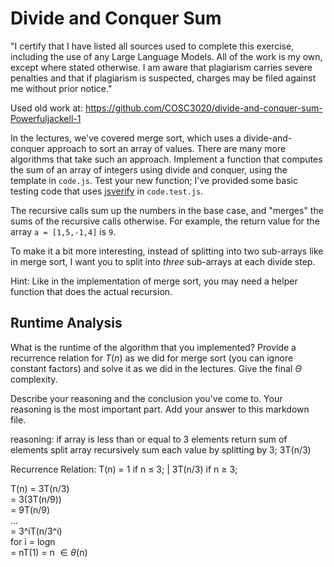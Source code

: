 # Divide and Conquer Sum

"I certify that I have listed all sources used to complete this exercise, including the use of any Large Language Models. All of the work is my own, except where stated otherwise. I am aware that plagiarism carries severe penalties and that if plagiarism is suspected, charges may be filed against me without prior notice." 

Used old work at: https://github.com/COSC3020/divide-and-conquer-sum-Powerfuljackell-1

In the lectures, we've covered merge sort, which uses a divide-and-conquer
approach to sort an array of values. There are many more algorithms that take
such an approach. Implement a function that computes the sum of an array of
integers using divide and conquer, using the template in `code.js`. Test your
new function; I've provided some basic testing code that uses
[jsverify](https://jsverify.github.io/) in `code.test.js`.

The recursive calls sum up the numbers in the base case, and "merges" the sums
of the recursive calls otherwise. For example, the return value for the array `a
= [1,5,-1,4]` is `9`.

To make it a bit more interesting, instead of splitting into two sub-arrays like
in merge sort, I want you to split into *three* sub-arrays at each divide step.

Hint: Like in the implementation of merge sort, you may need a helper function
that does the actual recursion.

## Runtime Analysis

What is the runtime of the algorithm that you implemented? Provide a recurrence
relation for $T(n)$ as we did for merge sort (you can ignore constant factors)
and solve it as we did in the lectures. Give the final $\Theta$ complexity.

Describe your reasoning and the conclusion you've come to. Your reasoning is the
most important part. Add your answer to this markdown file.

reasoning:
if array is less than or equal to 3 elements return sum of elements
split array
recursively sum each value by splitting by 3; 3T(n/3)

Recurrence Relation: T(n) = 1 if n $\le$ 3; | 3T(n/3) if n $\ge$ 3;

T(n) = 3T(n/3) \
     = 3(3T(n/9)) \
     = 9T(n/9) \
     ... \
     = 3^iT(n/3^i) \
for i = logn \
      = nT(1) = n $\in \theta$(n)

